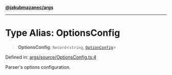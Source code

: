 [**@jakubmazanec/args**](../README.md)

---

# Type Alias: OptionsConfig

> **OptionsConfig**: `Record`\<`string`, [`OptionConfig`](OptionConfig.md)\>

Defined in:
[args/source/OptionsConfig.ts:4](https://github.com/jakubmazanec/tools/blob/412167e80a7675933e43d5220a19d05130301e2d/packages/args/source/OptionsConfig.ts#L4)

Parser's options configuration.
